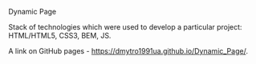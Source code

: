 Dynamic Page

Stack of technologies which were used to develop a particular project: HTML/HTML5, CSS3, BEM, JS.

A link on GitHub pages - https://dmytro1991ua.github.io/Dynamic_Page/.
